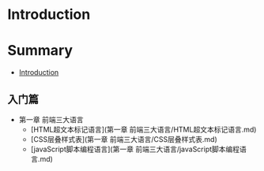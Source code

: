 # Introduction

# Summary

* [Introduction](README.md)

## 入门篇
* 第一章 前端三大语言
    * [HTML超文本标记语言](第一章 前端三大语言/HTML超文本标记语言.md)
    * [CSS层叠样式表](第一章 前端三大语言/CSS层叠样式表.md)
    * [javaScript脚本编程语言](第一章 前端三大语言/javaScript脚本编程语言.md)


